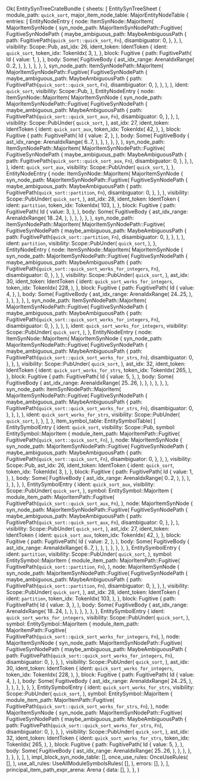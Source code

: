 Ok(
    EntitySynTreeCrateBundle {
        sheets: [
            EntitySynTreeSheet {
                module_path: `quick_sort`,
                major_item_node_table: MajorEntityNodeTable {
                    entries: [
                        EntityNodeEntry {
                            node: ItemSynNode::MajorItem(
                                MajorItemSynNode {
                                    syn_node_path: MajorItemSynNodePath::Fugitive(
                                        FugitiveSynNodePath {
                                            maybe_ambiguous_path: MaybeAmbiguousPath {
                                                path: FugitivePath(`quick_sort::quick_sort`, `Fn`),
                                                disambiguator: 0,
                                            },
                                        },
                                    ),
                                    visibility: Scope::Pub,
                                    ast_idx: 26,
                                    ident_token: IdentToken {
                                        ident: `quick_sort`,
                                        token_idx: TokenIdx(
                                            3,
                                        ),
                                    },
                                    block: Fugitive {
                                        path: FugitivePath(
                                            Id {
                                                value: 1,
                                            },
                                        ),
                                        body: Some(
                                            FugitiveBody {
                                                ast_idx_range: ArenaIdxRange(
                                                    0..2,
                                                ),
                                            },
                                        ),
                                    },
                                },
                            ),
                            syn_node_path: ItemSynNodePath::MajorItem(
                                MajorItemSynNodePath::Fugitive(
                                    FugitiveSynNodePath {
                                        maybe_ambiguous_path: MaybeAmbiguousPath {
                                            path: FugitivePath(`quick_sort::quick_sort`, `Fn`),
                                            disambiguator: 0,
                                        },
                                    },
                                ),
                            ),
                            ident: `quick_sort`,
                            visibility: Scope::Pub,
                        },
                        EntityNodeEntry {
                            node: ItemSynNode::MajorItem(
                                MajorItemSynNode {
                                    syn_node_path: MajorItemSynNodePath::Fugitive(
                                        FugitiveSynNodePath {
                                            maybe_ambiguous_path: MaybeAmbiguousPath {
                                                path: FugitivePath(`quick_sort::quick_sort_aux`, `Fn`),
                                                disambiguator: 0,
                                            },
                                        },
                                    ),
                                    visibility: Scope::PubUnder(
                                        `quick_sort`,
                                    ),
                                    ast_idx: 27,
                                    ident_token: IdentToken {
                                        ident: `quick_sort_aux`,
                                        token_idx: TokenIdx(
                                            42,
                                        ),
                                    },
                                    block: Fugitive {
                                        path: FugitivePath(
                                            Id {
                                                value: 2,
                                            },
                                        ),
                                        body: Some(
                                            FugitiveBody {
                                                ast_idx_range: ArenaIdxRange(
                                                    6..7,
                                                ),
                                            },
                                        ),
                                    },
                                },
                            ),
                            syn_node_path: ItemSynNodePath::MajorItem(
                                MajorItemSynNodePath::Fugitive(
                                    FugitiveSynNodePath {
                                        maybe_ambiguous_path: MaybeAmbiguousPath {
                                            path: FugitivePath(`quick_sort::quick_sort_aux`, `Fn`),
                                            disambiguator: 0,
                                        },
                                    },
                                ),
                            ),
                            ident: `quick_sort_aux`,
                            visibility: Scope::PubUnder(
                                `quick_sort`,
                            ),
                        },
                        EntityNodeEntry {
                            node: ItemSynNode::MajorItem(
                                MajorItemSynNode {
                                    syn_node_path: MajorItemSynNodePath::Fugitive(
                                        FugitiveSynNodePath {
                                            maybe_ambiguous_path: MaybeAmbiguousPath {
                                                path: FugitivePath(`quick_sort::partition`, `Fn`),
                                                disambiguator: 0,
                                            },
                                        },
                                    ),
                                    visibility: Scope::PubUnder(
                                        `quick_sort`,
                                    ),
                                    ast_idx: 28,
                                    ident_token: IdentToken {
                                        ident: `partition`,
                                        token_idx: TokenIdx(
                                            103,
                                        ),
                                    },
                                    block: Fugitive {
                                        path: FugitivePath(
                                            Id {
                                                value: 3,
                                            },
                                        ),
                                        body: Some(
                                            FugitiveBody {
                                                ast_idx_range: ArenaIdxRange(
                                                    18..24,
                                                ),
                                            },
                                        ),
                                    },
                                },
                            ),
                            syn_node_path: ItemSynNodePath::MajorItem(
                                MajorItemSynNodePath::Fugitive(
                                    FugitiveSynNodePath {
                                        maybe_ambiguous_path: MaybeAmbiguousPath {
                                            path: FugitivePath(`quick_sort::partition`, `Fn`),
                                            disambiguator: 0,
                                        },
                                    },
                                ),
                            ),
                            ident: `partition`,
                            visibility: Scope::PubUnder(
                                `quick_sort`,
                            ),
                        },
                        EntityNodeEntry {
                            node: ItemSynNode::MajorItem(
                                MajorItemSynNode {
                                    syn_node_path: MajorItemSynNodePath::Fugitive(
                                        FugitiveSynNodePath {
                                            maybe_ambiguous_path: MaybeAmbiguousPath {
                                                path: FugitivePath(`quick_sort::quick_sort_works_for_integers`, `Fn`),
                                                disambiguator: 0,
                                            },
                                        },
                                    ),
                                    visibility: Scope::PubUnder(
                                        `quick_sort`,
                                    ),
                                    ast_idx: 30,
                                    ident_token: IdentToken {
                                        ident: `quick_sort_works_for_integers`,
                                        token_idx: TokenIdx(
                                            228,
                                        ),
                                    },
                                    block: Fugitive {
                                        path: FugitivePath(
                                            Id {
                                                value: 4,
                                            },
                                        ),
                                        body: Some(
                                            FugitiveBody {
                                                ast_idx_range: ArenaIdxRange(
                                                    24..25,
                                                ),
                                            },
                                        ),
                                    },
                                },
                            ),
                            syn_node_path: ItemSynNodePath::MajorItem(
                                MajorItemSynNodePath::Fugitive(
                                    FugitiveSynNodePath {
                                        maybe_ambiguous_path: MaybeAmbiguousPath {
                                            path: FugitivePath(`quick_sort::quick_sort_works_for_integers`, `Fn`),
                                            disambiguator: 0,
                                        },
                                    },
                                ),
                            ),
                            ident: `quick_sort_works_for_integers`,
                            visibility: Scope::PubUnder(
                                `quick_sort`,
                            ),
                        },
                        EntityNodeEntry {
                            node: ItemSynNode::MajorItem(
                                MajorItemSynNode {
                                    syn_node_path: MajorItemSynNodePath::Fugitive(
                                        FugitiveSynNodePath {
                                            maybe_ambiguous_path: MaybeAmbiguousPath {
                                                path: FugitivePath(`quick_sort::quick_sort_works_for_strs`, `Fn`),
                                                disambiguator: 0,
                                            },
                                        },
                                    ),
                                    visibility: Scope::PubUnder(
                                        `quick_sort`,
                                    ),
                                    ast_idx: 32,
                                    ident_token: IdentToken {
                                        ident: `quick_sort_works_for_strs`,
                                        token_idx: TokenIdx(
                                            265,
                                        ),
                                    },
                                    block: Fugitive {
                                        path: FugitivePath(
                                            Id {
                                                value: 5,
                                            },
                                        ),
                                        body: Some(
                                            FugitiveBody {
                                                ast_idx_range: ArenaIdxRange(
                                                    25..26,
                                                ),
                                            },
                                        ),
                                    },
                                },
                            ),
                            syn_node_path: ItemSynNodePath::MajorItem(
                                MajorItemSynNodePath::Fugitive(
                                    FugitiveSynNodePath {
                                        maybe_ambiguous_path: MaybeAmbiguousPath {
                                            path: FugitivePath(`quick_sort::quick_sort_works_for_strs`, `Fn`),
                                            disambiguator: 0,
                                        },
                                    },
                                ),
                            ),
                            ident: `quick_sort_works_for_strs`,
                            visibility: Scope::PubUnder(
                                `quick_sort`,
                            ),
                        },
                    ],
                },
                item_symbol_table: EntitySymbolTable(
                    [
                        EntitySymbolEntry {
                            ident: `quick_sort`,
                            visibility: Scope::Pub,
                            symbol: EntitySymbol::MajorItem {
                                module_item_path: MajorItemPath::Fugitive(
                                    FugitivePath(`quick_sort::quick_sort`, `Fn`),
                                ),
                                node: MajorItemSynNode {
                                    syn_node_path: MajorItemSynNodePath::Fugitive(
                                        FugitiveSynNodePath {
                                            maybe_ambiguous_path: MaybeAmbiguousPath {
                                                path: FugitivePath(`quick_sort::quick_sort`, `Fn`),
                                                disambiguator: 0,
                                            },
                                        },
                                    ),
                                    visibility: Scope::Pub,
                                    ast_idx: 26,
                                    ident_token: IdentToken {
                                        ident: `quick_sort`,
                                        token_idx: TokenIdx(
                                            3,
                                        ),
                                    },
                                    block: Fugitive {
                                        path: FugitivePath(
                                            Id {
                                                value: 1,
                                            },
                                        ),
                                        body: Some(
                                            FugitiveBody {
                                                ast_idx_range: ArenaIdxRange(
                                                    0..2,
                                                ),
                                            },
                                        ),
                                    },
                                },
                            },
                        },
                        EntitySymbolEntry {
                            ident: `quick_sort_aux`,
                            visibility: Scope::PubUnder(
                                `quick_sort`,
                            ),
                            symbol: EntitySymbol::MajorItem {
                                module_item_path: MajorItemPath::Fugitive(
                                    FugitivePath(`quick_sort::quick_sort_aux`, `Fn`),
                                ),
                                node: MajorItemSynNode {
                                    syn_node_path: MajorItemSynNodePath::Fugitive(
                                        FugitiveSynNodePath {
                                            maybe_ambiguous_path: MaybeAmbiguousPath {
                                                path: FugitivePath(`quick_sort::quick_sort_aux`, `Fn`),
                                                disambiguator: 0,
                                            },
                                        },
                                    ),
                                    visibility: Scope::PubUnder(
                                        `quick_sort`,
                                    ),
                                    ast_idx: 27,
                                    ident_token: IdentToken {
                                        ident: `quick_sort_aux`,
                                        token_idx: TokenIdx(
                                            42,
                                        ),
                                    },
                                    block: Fugitive {
                                        path: FugitivePath(
                                            Id {
                                                value: 2,
                                            },
                                        ),
                                        body: Some(
                                            FugitiveBody {
                                                ast_idx_range: ArenaIdxRange(
                                                    6..7,
                                                ),
                                            },
                                        ),
                                    },
                                },
                            },
                        },
                        EntitySymbolEntry {
                            ident: `partition`,
                            visibility: Scope::PubUnder(
                                `quick_sort`,
                            ),
                            symbol: EntitySymbol::MajorItem {
                                module_item_path: MajorItemPath::Fugitive(
                                    FugitivePath(`quick_sort::partition`, `Fn`),
                                ),
                                node: MajorItemSynNode {
                                    syn_node_path: MajorItemSynNodePath::Fugitive(
                                        FugitiveSynNodePath {
                                            maybe_ambiguous_path: MaybeAmbiguousPath {
                                                path: FugitivePath(`quick_sort::partition`, `Fn`),
                                                disambiguator: 0,
                                            },
                                        },
                                    ),
                                    visibility: Scope::PubUnder(
                                        `quick_sort`,
                                    ),
                                    ast_idx: 28,
                                    ident_token: IdentToken {
                                        ident: `partition`,
                                        token_idx: TokenIdx(
                                            103,
                                        ),
                                    },
                                    block: Fugitive {
                                        path: FugitivePath(
                                            Id {
                                                value: 3,
                                            },
                                        ),
                                        body: Some(
                                            FugitiveBody {
                                                ast_idx_range: ArenaIdxRange(
                                                    18..24,
                                                ),
                                            },
                                        ),
                                    },
                                },
                            },
                        },
                        EntitySymbolEntry {
                            ident: `quick_sort_works_for_integers`,
                            visibility: Scope::PubUnder(
                                `quick_sort`,
                            ),
                            symbol: EntitySymbol::MajorItem {
                                module_item_path: MajorItemPath::Fugitive(
                                    FugitivePath(`quick_sort::quick_sort_works_for_integers`, `Fn`),
                                ),
                                node: MajorItemSynNode {
                                    syn_node_path: MajorItemSynNodePath::Fugitive(
                                        FugitiveSynNodePath {
                                            maybe_ambiguous_path: MaybeAmbiguousPath {
                                                path: FugitivePath(`quick_sort::quick_sort_works_for_integers`, `Fn`),
                                                disambiguator: 0,
                                            },
                                        },
                                    ),
                                    visibility: Scope::PubUnder(
                                        `quick_sort`,
                                    ),
                                    ast_idx: 30,
                                    ident_token: IdentToken {
                                        ident: `quick_sort_works_for_integers`,
                                        token_idx: TokenIdx(
                                            228,
                                        ),
                                    },
                                    block: Fugitive {
                                        path: FugitivePath(
                                            Id {
                                                value: 4,
                                            },
                                        ),
                                        body: Some(
                                            FugitiveBody {
                                                ast_idx_range: ArenaIdxRange(
                                                    24..25,
                                                ),
                                            },
                                        ),
                                    },
                                },
                            },
                        },
                        EntitySymbolEntry {
                            ident: `quick_sort_works_for_strs`,
                            visibility: Scope::PubUnder(
                                `quick_sort`,
                            ),
                            symbol: EntitySymbol::MajorItem {
                                module_item_path: MajorItemPath::Fugitive(
                                    FugitivePath(`quick_sort::quick_sort_works_for_strs`, `Fn`),
                                ),
                                node: MajorItemSynNode {
                                    syn_node_path: MajorItemSynNodePath::Fugitive(
                                        FugitiveSynNodePath {
                                            maybe_ambiguous_path: MaybeAmbiguousPath {
                                                path: FugitivePath(`quick_sort::quick_sort_works_for_strs`, `Fn`),
                                                disambiguator: 0,
                                            },
                                        },
                                    ),
                                    visibility: Scope::PubUnder(
                                        `quick_sort`,
                                    ),
                                    ast_idx: 32,
                                    ident_token: IdentToken {
                                        ident: `quick_sort_works_for_strs`,
                                        token_idx: TokenIdx(
                                            265,
                                        ),
                                    },
                                    block: Fugitive {
                                        path: FugitivePath(
                                            Id {
                                                value: 5,
                                            },
                                        ),
                                        body: Some(
                                            FugitiveBody {
                                                ast_idx_range: ArenaIdxRange(
                                                    25..26,
                                                ),
                                            },
                                        ),
                                    },
                                },
                            },
                        },
                    ],
                ),
                impl_block_syn_node_table: [],
                once_use_rules: OnceUseRules(
                    [],
                ),
                use_all_rules: UseAllModuleSymbolsRules(
                    [],
                ),
                errors: [],
            },
        ],
        principal_item_path_expr_arena: Arena {
            data: [],
        },
    },
)